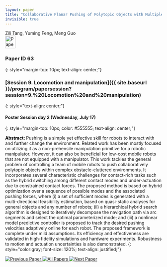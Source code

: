 ```yaml
---
layout: paper
title: "Collaborative Planar Pushing of Polytopic Objects with Multiple Robots in Complex Scenes"
invisible: true
---
```

<div class="paper-authors">
<div class="paper-author-box">
    <div class="paper-author-name">Zili Tang, Yuming Feng, Meng Guo</div>
    <div class="paper-author-uni"></div>
</div>

</div><div class="paper-pdf">
                <div> <a href="https://enriquecoronadozu.github.io/rssproceedings2024/rss20/p063.pdf"><img src="{{ site.baseurl }}/images/paper_link.png" alt="Paper Website" width = "33"  height = "40"/></a> </div>
                </div>

### Paper ID 63
{: style="margin-top: 10px; text-align: center;"}

### [Session 9. Locomotion and manipulation]({{ site.baseurl }}/program/papersession?session=9.%20Locomotion%20and%20manipulation)
{: style="text-align: center;"}

#### Poster Session day 2 (Wednesday, July 17)
{: style="margin-top: 10px; color: #555555; text-align: center;"}

<b style="color: black;">Abstract: </b>Pushing is a simple yet effective skill for robots to interact with and further change the environment. Related work has been mostly focused on utilizing it as a non-prehensile manipulation primitive for a robotic manipulator. However, it can also be beneficial for low-cost mobile robots that are not equipped with a manipulator. This work tackles the general problem of controlling a team of mobile robots to push collaboratively polytopic objects within complex obstacle-cluttered environments. It incorporates several characteristic challenges for contact-rich tasks such as the hybrid switching among different contact modes and under-actuation due to constrained contact forces. The proposed method is based on hybrid optimization over a sequence of possible modes and the associated pushing forces, where (i) a set of sufficient modes is generated with a multi-directional feasibility estimation, based on quasi-static analyses for general objects and any number of robots; (ii) a hierarchical hybrid search algorithm is designed to iteratively decompose the navigation path via arc segments and select the optimal parameterized mode; and (iii) a nonlinear model predictive controller is proposed to track the desired pushing velocities adaptively online for each robot. The proposed framework is complete under mild assumptions. Its efficiency and effectiveness are validated in high-fidelity simulations and hardware experiments. Robustness to motion and actuation uncertainties is also demonstrated.
{: style="color:gray; font-size: 120%; text-align: justified;"}


<div class="paper-menu">
<a href="{{ site.baseurl }}/program/papers/062/"> <img src="{{ site.baseurl }}/images/previous_paper_icon.png" alt="Previous Paper" title="Previous Paper"/> </a>
<a href="{{ site.baseurl }}/program/papers"><img src="{{ site.baseurl }}/images/overview_icon.png" alt="All Papers" title="All Papers"/> </a>
<a href="{{ site.baseurl }}/program/papers/064/"> <img src="{{ site.baseurl }}/images/next_paper_icon.png" alt="Next Paper" title="Next Paper"/> </a>

</div>
